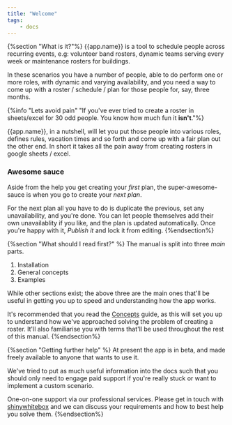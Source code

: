 ```yaml
---
title: "Welcome"
tags: 
    - docs
---
```

{%section "What is it?"%}
{{app.name}} is a tool to schedule people across recurring events, e.g: volunteer band rosters, dynamic teams serving every week or maintenance rosters for buildings.

In these scenarios you have a number of people, able to do perform one or more roles, with dynamic and varying availability, and you need a way to come up with a roster / schedule / plan for those people for, say, three months. 

{%info "Lets avoid pain" "If you've ever tried to create a roster in sheets/excel for 30 odd people. You know how much fun it <b>isn't</b>."%}

{{app.name}}, in a nutshell, will let you put those people into various roles, defines rules, vacation times and so forth and come up with a fair plan out the other end. In short it takes all the pain away from creating rosters in google sheets / excel.

### Awesome sauce
Aside from the help you get creating your *first* plan, the super-awesome-sauce is when you go to create your *next plan*.

For the next plan all you have to do is duplicate the previous, set any unavailability, and you're done. You can let people themselves add their own unavailablity if you like, and the plan is updated automatically. Once you're happy with it, *Publish it* and lock it from editing. 
{%endsection%}

{%section "What should I read first?" %}
The manual is split into three *main* parts.

1. Installation
1. General concepts
1. Examples

While other sections exist; the above three are the main ones that'll be useful in getting you up to speed and understanding how the app works.

It's recommended that you read the [Concepts](/manual/concepts/) guide, as this will set you up to understand how we've approached solving the problem of creating a roster. It'll also familiarise you with terms that'll be used throughout the rest of this manual.
{%endsection%}

{%section "Getting further help" %}
At present the app is in beta, and made freely available to anyone that wants to use it.

We've tried to put as much useful information into the docs such that you should only need to engage paid support if you're really stuck or want to implement a custom scenario. 

One-on-one support via our professional services.  Please get in touch with [shinywhitebox](mailto:support@shinywhitebox.com?subject=I'd%20like%20to%20discuss%20professional%20services%20for%20{{app.name}}) and we can discuss your requirements and how to best help you solve them.
{%endsection%}
